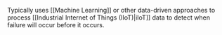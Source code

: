 Typically uses [[Machine Learning]] or other data-driven approaches to process [[Industrial Internet of Things (IIoT)|iIoT]] data to detect when failure will occur before it occurs. 